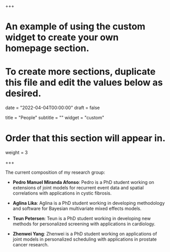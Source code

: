 +++
# An example of using the custom widget to create your own homepage section.
# To create more sections, duplicate this file and edit the values below as desired.

date = "2022-04-04T00:00:00"
draft = false

title = "People"
subtitle = ""
widget = "custom"

# Order that this section will appear in.
weight = 3

+++

The current composition of my research group:

- **Pedro Manuel Miranda Afonso**: Pedro is a PhD student working on extensions of joint models for recurrent event data and spatial correlations with applications in cystic fibrosis.

- **Aglina Lika**: Aglina is a PhD student working in developing methodology and software for Bayesian multivariate mixed effects models.

- **Teun Petersen**: Teun is a PhD student working in developing new methods for personalized screening with applications in cardiology.

- **Zhenwei Yang**: Zhenwei is a PhD student working on applications of joint models in personalized scheduling with applications in prostate cancer research.

